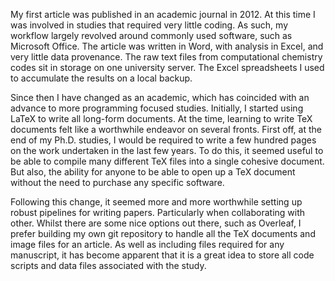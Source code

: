 My first article was published in an academic journal in 2012. At this time I was involved in studies that required very little coding. As such, my workflow largely revolved around commonly used software, such as Microsoft Office. The article was written in Word, with analysis in Excel, and very little data provenance. The raw text files from computational chemistry codes sit in storage on one university server. The Excel spreadsheets I used to accumulate the results on a local backup.

Since then I have changed as an academic, which has coincided with an advance to more programming focused studies. Initially, I started using LaTeX to write all long-form documents. At the time, learning to write TeX documents felt like a worthwhile endeavor on several fronts. First off, at the end of my Ph.D. studies, I would be required to write a few hundred pages on the work undertaken in the last few years. To do this, it seemed useful to be able to compile many different TeX files into a single cohesive document. But also, the ability for anyone to be able to open up a TeX document without the need to purchase any specific software.

Following this change, it seemed more and more worthwhile setting up robust pipelines for writing papers. Particularly when collaborating with other. Whilst there are some nice options out there, such as Overleaf, I prefer building my own git repository to handle all the TeX documents and image files for an article. As well as including files required for any manuscript, it has become apparent that it is a great idea to store all code scripts and data files associated with the study. 
